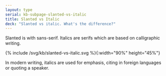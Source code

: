 ```yaml
---
layout: type
serial: kb-subpage-slanted-vs-italic
title: Slanted vs Italic
deck: "Slanted vs italic. What's the difference?"
---
```

Slanted is with sans-serif. Italics are serifs which are based on calligraphic writing.

{% include /svg/kb/slanted-vs-italic.svg %}{:width="90%" height="45%"}

In modern writing, italics are used for emphasis, citing in foreign languages or quoting a speaker.